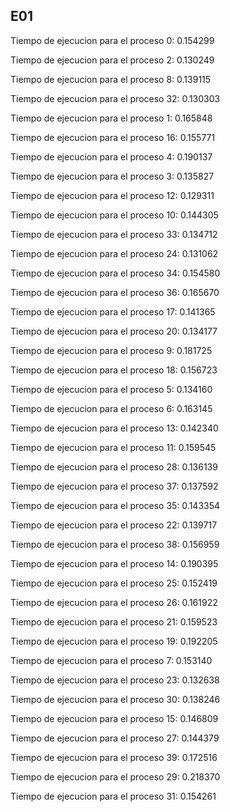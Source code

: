 ## E01
Tiempo de ejecucion para el proceso 0: 0.154299

Tiempo de ejecucion para el proceso 2: 0.130249

Tiempo de ejecucion para el proceso 8: 0.139115

Tiempo de ejecucion para el proceso 32: 0.130303

Tiempo de ejecucion para el proceso 1: 0.165848

Tiempo de ejecucion para el proceso 16: 0.155771

Tiempo de ejecucion para el proceso 4: 0.190137

Tiempo de ejecucion para el proceso 3: 0.135827

Tiempo de ejecucion para el proceso 12: 0.129311

Tiempo de ejecucion para el proceso 10: 0.144305

Tiempo de ejecucion para el proceso 33: 0.134712

Tiempo de ejecucion para el proceso 24: 0.131062

Tiempo de ejecucion para el proceso 34: 0.154580

Tiempo de ejecucion para el proceso 36: 0.165670

Tiempo de ejecucion para el proceso 17: 0.141365

Tiempo de ejecucion para el proceso 20: 0.134177

Tiempo de ejecucion para el proceso 9: 0.181725

Tiempo de ejecucion para el proceso 18: 0.156723

Tiempo de ejecucion para el proceso 5: 0.134160

Tiempo de ejecucion para el proceso 6: 0.163145

Tiempo de ejecucion para el proceso 13: 0.142340

Tiempo de ejecucion para el proceso 11: 0.159545

Tiempo de ejecucion para el proceso 28: 0.136139

Tiempo de ejecucion para el proceso 37: 0.137592

Tiempo de ejecucion para el proceso 35: 0.143354

Tiempo de ejecucion para el proceso 22: 0.139717

Tiempo de ejecucion para el proceso 38: 0.156959

Tiempo de ejecucion para el proceso 14: 0.190395

Tiempo de ejecucion para el proceso 25: 0.152419

Tiempo de ejecucion para el proceso 26: 0.161922

Tiempo de ejecucion para el proceso 21: 0.159523

Tiempo de ejecucion para el proceso 19: 0.192205

Tiempo de ejecucion para el proceso 7: 0.153140

Tiempo de ejecucion para el proceso 23: 0.132638

Tiempo de ejecucion para el proceso 30: 0.138246

Tiempo de ejecucion para el proceso 15: 0.146809

Tiempo de ejecucion para el proceso 27: 0.144379

Tiempo de ejecucion para el proceso 39: 0.172516

Tiempo de ejecucion para el proceso 29: 0.218370

Tiempo de ejecucion para el proceso 31: 0.154261
